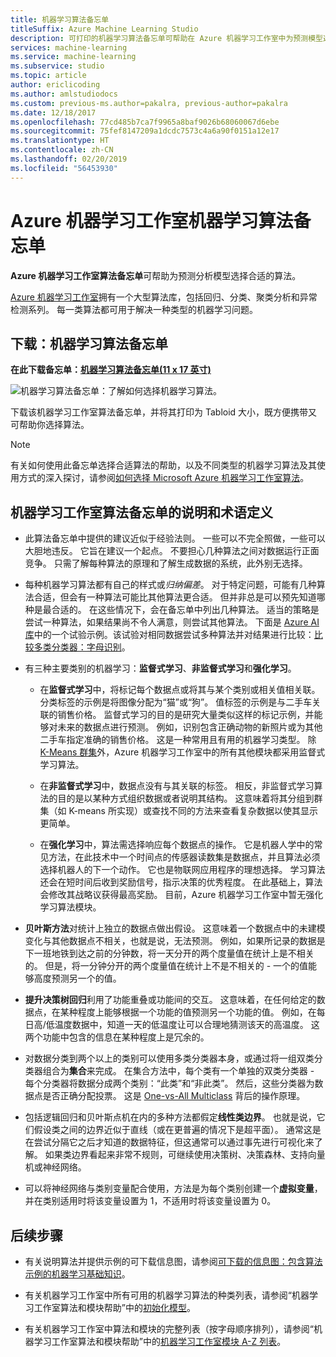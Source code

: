```yaml
---
title: 机器学习算法备忘单
titleSuffix: Azure Machine Learning Studio
description: 可打印的机器学习算法备忘单可帮助在 Azure 机器学习工作室中为预测模型选择正确的算法。
services: machine-learning
ms.service: machine-learning
ms.subservice: studio
ms.topic: article
author: ericlicoding
ms.author: amlstudiodocs
ms.custom: previous-ms.author=pakalra, previous-author=pakalra
ms.date: 12/18/2017
ms.openlocfilehash: 77cd485b7ca7f9965a8baf9026b68060067d6ebe
ms.sourcegitcommit: 75fef8147209a1dcdc7573c4a6a90f0151a12e17
ms.translationtype: HT
ms.contentlocale: zh-CN
ms.lasthandoff: 02/20/2019
ms.locfileid: "56453930"
---
```

# <a name="machine-learning-algorithm-cheat-sheet-for-azure-machine-learning-studio"></a>Azure 机器学习工作室机器学习算法备忘单

**Azure 机器学习工作室算法备忘单**可帮助为预测分析模型选择合适的算法。

[Azure 机器学习工作室](https://studio.azureml.net/)拥有一个大型算法库，包括回归、分类、聚类分析和异常检测系列。 每一类算法都可用于解决一种类型的机器学习问题。

## <a name="download-machine-learning-algorithm-cheat-sheet"></a>下载：机器学习算法备忘单

**在此下载备忘单：[机器学习算法备忘单(11 x 17 英寸)](https://download.microsoft.com/download/A/6/1/A613E11E-8F9C-424A-B99D-65344785C288/microsoft-machine-learning-algorithm-cheat-sheet-v7.pdf)**

![机器学习算法备忘单：了解如何选择机器学习算法。](./media/algorithm-cheat-sheet/machine-learning-algorithm-cheat-sheet-small_v_0_6-01.png)

下载该机器学习工作室算法备忘单，并将其打印为 Tabloid 大小，既方便携带又可帮助你选择算法。

> [!NOTE]
> 有关如何使用此备忘单选择合适算法的帮助，以及不同类型的机器学习算法及其使用方式的深入探讨，请参阅[如何选择 Microsoft Azure 机器学习工作室算法](algorithm-choice.md)。

## <a name="notes-and-terminology-definitions-for-the-machine-learning-studio-algorithm-cheat-sheet"></a>机器学习工作室算法备忘单的说明和术语定义

* 此算法备忘单中提供的建议近似于经验法则。 一些可以不完全照做，一些可以大胆地违反。 它旨在建议一个起点。 不要担心几种算法之间对数据运行正面竞争。 只需了解每种算法的原理和了解生成数据的系统，此外别无选择。

* 每种机器学习算法都有自己的样式或*归纳偏差*。 对于特定问题，可能有几种算法合适，但会有一种算法可能比其他算法更合适。 但并非总是可以预先知道哪种是最合适的。 在这些情况下，会在备忘单中列出几种算法。 适当的策略是尝试一种算法，如果结果尚不令人满意，则尝试其他算法。 下面是 [Azure AI 库](http://gallery.azure.ai/)中的一个试验示例。该试验对相同数据尝试多种算法并对结果进行比较：[比较多类分类器：字母识别](http://gallery.azure.ai/Details/a635502fc98b402a890efe21cec65b92)。

* 有三种主要类别的机器学习：**监督式学习**、**非监督式学习**和**强化学习**。

  * 在**监督式学习**中，将标记每个数据点或将其与某个类别或相关值相关联。  分类标签的示例是将图像分配为“猫”或“狗”。  值标签的示例是与二手车关联的销售价格。 监督式学习的目的是研究大量类似这样的标记示例，并能够对未来的数据点进行预测。 例如，识别包含正确动物的新照片或为其他二手车指定准确的销售价格。 这是一种常用且有用的机器学习类型。 除 [K-Means 群集][k-means-clustering]外，Azure 机器学习工作室中的所有其他模块都采用监督式学习算法。

  * 在**非监督式学习**中，数据点没有与其关联的标签。 相反，非监督式学习算法的目的是以某种方式组织数据或者说明其结构。 这意味着将其分组到群集（如 K-means 所实现）或查找不同的方法来查看复杂数据以使其显示更简单。

  * 在**强化学习**中，算法需选择响应每个数据点的操作。 它是机器人学中的常见方法，在此技术中一个时间点的传感器读数集是数据点，并且算法必须选择机器人的下一个动作。 它也是物联网应用程序的理想选择。 学习算法还会在短时间后收到奖励信号，指示决策的优秀程度。 在此基础上，算法会修改其战略议获得最高奖励。 目前，Azure 机器学习工作室中暂无强化学习算法模块。

* **贝叶斯方法**对统计上独立的数据点做出假设。 这意味着一个数据点中的未建模变化与其他数据点不相关，也就是说，无法预测。 例如，如果所记录的数据是下一班地铁到达之前的分钟数，将一天分开的两个度量值在统计上是不相关的。 但是，将一分钟分开的两个度量值在统计上不是不相关的 - 一个的值能够高度预测另一个的值。

* **提升决策树回归**利用了功能重叠或功能间的交互。 这意味着，在任何给定的数据点，在某种程度上能够根据一个功能的值预测另一个功能的值。 例如，在每日高/低温度数据中，知道一天的低温度让可以合理地猜测该天的高温度。 这两个功能中包含的信息在某种程度上是冗余的。

* 对数据分类到两个以上的类别可以使用多类分类器本身，或通过将一组双类分类器组合为**集合**来完成。 在集合方法中，每个类有一个单独的双类分类器 - 每个分类器将数据分成两个类别：“此类”和“非此类”。 然后，这些分类器为数据点是否正确分配投票。 这是 [One-vs-All Multiclass][one-vs-all-multiclass] 背后的操作原理。

* 包括逻辑回归和贝叶斯点机在内的多种方法都假定**线性类边界**。 也就是说，它们假设类之间的边界近似于直线（或在更普遍的情况下是超平面）。 通常这是在尝试分隔它之后才知道的数据特征，但这通常可以通过事先进行可视化来了解。 如果类边界看起来非常不规则，可继续使用决策树、决策森林、支持向量机或神经网络。

* 可以将神经网络与类别变量配合使用，方法是为每个类别创建一个**虚拟变量**，并在类别适用时将该变量设置为 1，不适用时将该变量设置为 0。

## <a name="next-steps"></a>后续步骤

* 有关说明算法并提供示例的可下载信息图，请参阅[可下载的信息图：包含算法示例的机器学习基础知识](basics-infographic-with-algorithm-examples.md)。

* 有关机器学习工作室中所有可用的机器学习算法的种类列表，请参阅“机器学习工作室算法和模块帮助”中的[初始化模型][initialize-model]。

* 有关机器学习工作室中算法和模块的完整列表（按字母顺序排列），请参阅“机器学习工作室算法和模块帮助”中的[机器学习工作室模块 A-Z 列表][a-z-list]。



<!-- Module References -->
[a-z-list]: https://docs.microsoft.com/azure/machine-learning/studio-module-reference/a-z-module-list
[initialize-model]: https://docs.microsoft.com/azure/machine-learning/studio-module-reference/machine-learning-initialize-model
[k-means-clustering]: https://docs.microsoft.com/azure/machine-learning/studio-module-reference/k-means-clustering
[one-vs-all-multiclass]: https://docs.microsoft.com/azure/machine-learning/studio-module-reference/one-vs-all-multiclass

